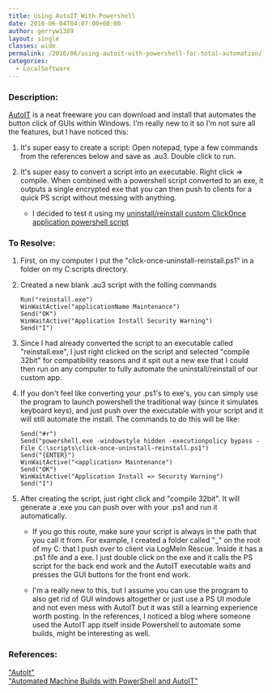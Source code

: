 ```yaml
---
title: Using AutoIT With Powershell
date: 2016-06-04T04:07:00+00:00
author: gerryw1389
layout: single
classes: wide
permalink: /2016/06/using-autoit-with-powershell-for-total-automation/
categories:
  - LocalSoftware
---
```

<!--more-->

### Description:

[AutoIT](https://www.autoitscript.com/site/) is a neat freeware you can download and install that automates the button click of GUIs within Windows. I'm really new to it so I'm not sure all the features, but I have noticed this:

1. It's super easy to create a script: Open notepad, type a few commands from the references below and save as .au3. Double click to run.

2. It's super easy to convert a script into an executable. Right click => compile. When combined with a powershell script converted to an exe, it outputs a single encrypted exe that you can then push to clients for a quick PS script without messing with anything.

   - I decided to test it using my [uninstall/reinstall custom ClickOnce application powershell script](https://automationadmin.com/2016/12/ps-clickonce-app-uninstall-reinstall/)

### To Resolve:

1. First, on my computer I put the "click-once-uninstall-reinstall.ps1" in a folder on my C:scripts directory.

2. Created a new blank .au3 script with the folling commands

   ```escape
   Run("reinstall.exe")  
   WinWaitActive("applicationName Maintenance")  
   Send("OK")  
   WinWaitActive("Application Install Security Warning")  
   Send("I")
   ```

3. Since I had already converted the script to an executable called "reinstall.exe", I just right clicked on the script and selected "compile 32bit" for compatibility reasons and it spit out a new exe that I could then run on any computer to fully automate the uninstall/reinstall of our custom app.

4. If you don't feel like converting your .ps1's to exe's, you can simply use the program to launch powershell the traditional way (since it simulates keyboard keys), and just push over the executable with your script and it will still automate the install. The commands to do this will be like:

   ```escape
   Send("#r")  
   Send("powershell.exe -windowstyle hidden -executionpolicy bypass -File C:\scripts\click-once-uninstall-reinstall.ps1")  
   Send("{ENTER}")  
   WinWaitActive("<application> Maintenance")  
   Send("OK")  
   WinWaitActive("Application Install => Security Warning")  
   Send("I")
   ```


2. After creating the script, just right click and "compile 32bit". It will generate a .exe you can push over with your .ps1 and run it automatically.

   - If you go this route, make sure your script is always in the path that you call it from. For example, I created a folder called "_" on the root of my C: that I push over to client via LogMeIn Rescue. Inside it has a .ps1 file and a exe. I just double click on the exe and it calls the PS script for the back end work and the AutoIT executable waits and presses the GUI buttons for the front end work.

   - I'm a really new to this, but I assume you can use the program to also get rid of GUI windows altogether or just use a PS UI module and not even mess with AutoIT but it was still a learning experience worth posting. In the references, I noticed a blog where someone used the AutoIT app itself inside Powershell to automate some builds, might be interesting as well.

### References:

["AutoIt"](https://www.autoitscript.com/autoit3/docs/)  
["Automated Machine Builds with PowerShell and AutoIT"](http://muegge.com/blog/automated-machine-builds-with-powershell-and-autoit/)  